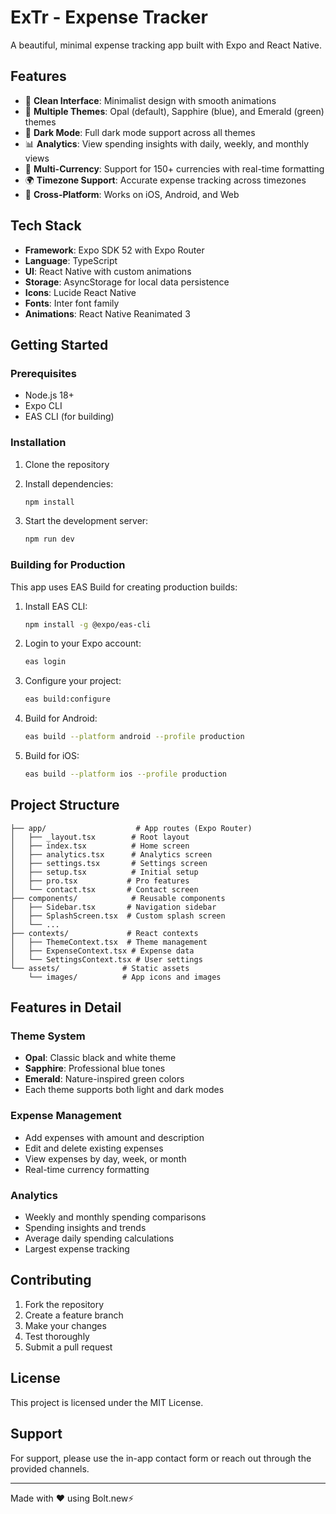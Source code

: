 # ExTr - Expense Tracker

A beautiful, minimal expense tracking app built with Expo and React Native.

## Features

- 📱 **Clean Interface**: Minimalist design with smooth animations
- 🎨 **Multiple Themes**: Opal (default), Sapphire (blue), and Emerald (green) themes
- 🌙 **Dark Mode**: Full dark mode support across all themes
- 📊 **Analytics**: View spending insights with daily, weekly, and monthly views
- 💱 **Multi-Currency**: Support for 150+ currencies with real-time formatting
- 🌍 **Timezone Support**: Accurate expense tracking across timezones
- 📱 **Cross-Platform**: Works on iOS, Android, and Web

## Tech Stack

- **Framework**: Expo SDK 52 with Expo Router
- **Language**: TypeScript
- **UI**: React Native with custom animations
- **Storage**: AsyncStorage for local data persistence
- **Icons**: Lucide React Native
- **Fonts**: Inter font family
- **Animations**: React Native Reanimated 3

## Getting Started

### Prerequisites

- Node.js 18+ 
- Expo CLI
- EAS CLI (for building)

### Installation

1. Clone the repository
2. Install dependencies:
   ```bash
   npm install
   ```

3. Start the development server:
   ```bash
   npm run dev
   ```

### Building for Production

This app uses EAS Build for creating production builds:

1. Install EAS CLI:
   ```bash
   npm install -g @expo/eas-cli
   ```

2. Login to your Expo account:
   ```bash
   eas login
   ```

3. Configure your project:
   ```bash
   eas build:configure
   ```

4. Build for Android:
   ```bash
   eas build --platform android --profile production
   ```

5. Build for iOS:
   ```bash
   eas build --platform ios --profile production
   ```

## Project Structure

```
├── app/                    # App routes (Expo Router)
│   ├── _layout.tsx        # Root layout
│   ├── index.tsx          # Home screen
│   ├── analytics.tsx      # Analytics screen
│   ├── settings.tsx       # Settings screen
│   ├── setup.tsx          # Initial setup
│   ├── pro.tsx           # Pro features
│   └── contact.tsx       # Contact screen
├── components/            # Reusable components
│   ├── Sidebar.tsx       # Navigation sidebar
│   ├── SplashScreen.tsx  # Custom splash screen
│   └── ...
├── contexts/             # React contexts
│   ├── ThemeContext.tsx  # Theme management
│   ├── ExpenseContext.tsx # Expense data
│   └── SettingsContext.tsx # User settings
└── assets/              # Static assets
    └── images/          # App icons and images
```

## Features in Detail

### Theme System
- **Opal**: Classic black and white theme
- **Sapphire**: Professional blue tones
- **Emerald**: Nature-inspired green colors
- Each theme supports both light and dark modes

### Expense Management
- Add expenses with amount and description
- Edit and delete existing expenses
- View expenses by day, week, or month
- Real-time currency formatting

### Analytics
- Weekly and monthly spending comparisons
- Spending insights and trends
- Average daily spending calculations
- Largest expense tracking

## Contributing

1. Fork the repository
2. Create a feature branch
3. Make your changes
4. Test thoroughly
5. Submit a pull request

## License

This project is licensed under the MIT License.

## Support

For support, please use the in-app contact form or reach out through the provided channels.

---

Made with ❤️ using Bolt.new⚡